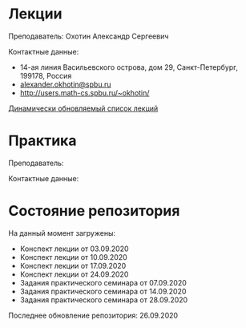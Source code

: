 # Лекции

Преподаватель: Охотин Александр Сергеевич

Контактные данные:
+ 14-ая линия Васильевского острова, дом 29, Санкт-Петербург, 199178, Россия
+ alexander.okhotin@spbu.ru
+ http://users.math-cs.spbu.ru/~okhotin/

[Динамически обновляемый список лекций](https://users.math-cs.spbu.ru/~okhotin/teaching/tcs_fl_2020/)

# Практика

Преподаватель:

Контактные данные:

# Состояние репозитория

На данный момент загружены:
+ Конспект лекции от 03.09.2020
+ Конспект лекции от 10.09.2020
+ Конспект лекции от 17.09.2020
+ Конспект лекции от 24.09.2020
+ Задания практического семинара от 07.09.2020
+ Задания практического семинара от 14.09.2020
+ Задания практического семинара от 28.09.2020

Последнее обновление репозитория: 26.09.2020
